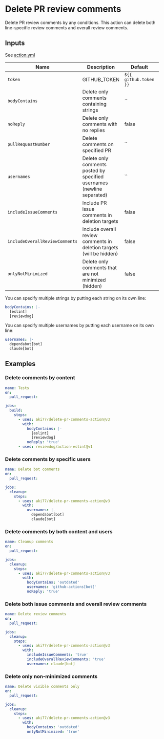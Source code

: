 # Delete PR review comments

Delete PR review comments by any conditions. This action can delete both line-specific review comments and overall review comments.

## Inputs

See [action.yml](action.yml)

| Name | Description | Default | Required |
| - | - | - | - |
| `token` | GITHUB_TOKEN | `${{ github.token }}` | no |
| `bodyContains` | Delete only comments containing strings | `` | no |
| `noReply` | Delete only comments with no replies | false | no |
| `pullRequestNumber` | Delete comments on specified PR | `` | no |
| `usernames` | Delete only comments posted by specified usernames (newline separated) | `` | no |
| `includeIssueComments` | Include PR issue comments in deletion targets | false | no |
| `includeOverallReviewComments` | Include overall review comments in deletion targets (will be hidden) | false | no |
| `onlyNotMinimized` | Delete only comments that are not minimized (hidden) | false | no |

  You can specify multiple strings by putting each string on its own line:

  ```yaml
  bodyContains: |-
    [eslint]
    [reviewdog]
  ```

  You can specify multiple usernames by putting each username on its own line:

  ```yaml
  usernames: |-
    dependabot[bot]
    claude[bot]
  ```

## Examples

### Delete comments by content

```yaml
name: Tests
on:
  pull_request:

jobs:
  build:
    steps:
      - uses: aki77/delete-pr-comments-action@v3
        with:
          bodyContains: |-
            [eslint]
            [reviewdog]
          noReply: 'true'
      - uses: reviewdog/action-eslint@v1
```

### Delete comments by specific users

```yaml
name: Delete bot comments
on:
  pull_request:

jobs:
  cleanup:
    steps:
      - uses: aki77/delete-pr-comments-action@v3
        with:
          usernames: |-
            dependabot[bot]
            claude[bot]
```

### Delete comments by both content and users

```yaml
name: Cleanup comments
on:
  pull_request:

jobs:
  cleanup:
    steps:
      - uses: aki77/delete-pr-comments-action@v3
        with:
          bodyContains: 'outdated'
          usernames: 'github-actions[bot]'
          noReply: 'true'
```

### Delete both issue comments and overall review comments

```yaml
name: Delete review comments
on:
  pull_request:

jobs:
  cleanup:
    steps:
      - uses: aki77/delete-pr-comments-action@v3
        with:
          includeIssueComments: 'true'
          includeOverallReviewComments: 'true'
          usernames: claude[bot]
```

### Delete only non-minimized comments

```yaml
name: Delete visible comments only
on:
  pull_request:

jobs:
  cleanup:
    steps:
      - uses: aki77/delete-pr-comments-action@v3
        with:
          bodyContains: 'outdated'
          onlyNotMinimized: 'true'
```
